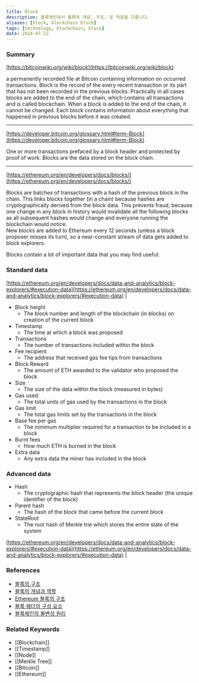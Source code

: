 ```yaml
---
title: Block
description: 블록체인에서 블록의 개념, 구조, 및 역할을 다룹니다.
aliases: [block, blockchain block]
tags: [technology, blockchain, block]
date: 2024-07-22
---
```

### Summary

[https://bitcoinwiki.org/wiki/block](https://bitcoinwiki.org/wiki/block)

a permanently recorded file at Bitcoin containing information on occurred transactions. Block is the record of the every recent transaction or its part that has not been recorded in the previous blocks. Practically in all cases blocks are added to the end of the chain, which contains all transactions and is called blockchain. When a block is added to the end of the chain, it cannot be changed. Each block contains information about everything that happened in previous blocks before it was created.

---

[https://developer.bitcoin.org/glossary.html#term-Block](https://developer.bitcoin.org/glossary.html#term-Block)

One or more transactions prefaced by a block header and protected by proof of work. Blocks are the data stored on the block chain.

---


[https://ethereum.org/en/developers/docs/blocks/](https://ethereum.org/en/developers/docs/blocks/)

Blocks are batches of transactions with a hash of the previous block in the chain. This links blocks together (in a chain) because hashes are cryptographically derived from the block data. This prevents fraud, because one change in any block in history would invalidate all the following blocks as all subsequent hashes would change and everyone running the blockchain would notice.                                                                                               
 New blocks are added to Ethereum every 12 seconds (unless a block proposer misses its turn), so a near-constant stream of data gets added to block explorers.
 
 
 Blocks contain a lot of important data that you may find useful:    
### Standard data

[https://ethereum.org/en/developers/docs/data-and-analytics/block-explorers/#execution-data](https://ethereum.org/en/developers/docs/data-and-analytics/block-explorers/#execution-data) |

- Block height
  - The block number and length of the blockchain (in blocks) on creation of the current block
- Timestamp
  - The time at which a block was proposed
- Transactions
  - The number of transactions included within the block
- Fee recipient
  - The address that received gas fee tips from transactions
- Block Reward
  - The amount of ETH awarded to the validator who proposed the block
- Size
  - The size of the data within the block (measured in bytes)
- Gas used
  - The total units of gas used by the transactions in the block
- Gas limit
  - The total gas limits set by the transactions in the block
- Base fee per gas
  - The minimum multiplier required for a transaction to be included in a block
- Burnt fees
  - How much ETH is burned in the block
- Extra data
  - Any extra data the miner has included in the block

### Advanced data

- Hash
  - The cryptographic hash that represents the block header (the unique identifier of the block)
- Parent hash
  - The hash of the block that came before the current block
- StateRoot
  - The root hash of Merkle trie which stores the entire state of the system

[https://ethereum.org/en/developers/docs/data-and-analytics/block-explorers/#execution-data](https://ethereum.org/en/developers/docs/data-and-analytics/block-explorers/#execution-data) |

### References

- [블록의 구조](https://m.upbitcare.com/academy/education/blockchain/64)
- [블록의 개념과 역할](https://bitcoinwiki.org/wiki/block)
- [Ethereum 블록의 구조](https://ethereum.org/en/developers/docs/blocks/)
- [블록 헤더의 구성 요소](https://www.investopedia.com/terms/b/block-bitcoin-block.asp)
- [블록체인의 불변성 원리](https://www.investopedia.com/news/what-genesis-block-bitcoin-terms/)

### Related Keywords

- [[Blockchain]]
- [[Timestamp]]
- [[Node]]
- [[Merkle Tree]]
- [[Bitcoin]]
- [[Ethereum]]
